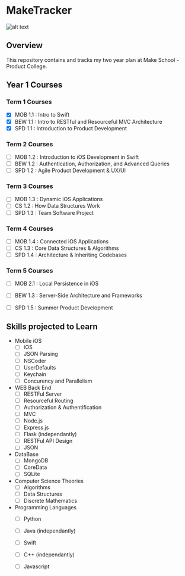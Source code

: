 # MakeTracker

![alt text](https://image.slidesharecdn.com/gettingstarted-ms-ios-151012022221-lva1-app6891/95/make-school-2017-mastering-ios-development-1-638.jpg?cb=1444616613)

## Overview

This repository contains and tracks my two year plan at Make School - Product College.


## Year 1 Courses

### Term 1 Courses

- [x] MOB 1.1 : Intro to Swift
- [x] BEW 1.1 : Intro to RESTful and Resourceful MVC Architecture
- [x] SPD 1.1 : Introduction to Product Development

### Term 2 Courses

- [ ] MOB 1.2 : Introduction to iOS Development in Swift
- [ ] BEW 1.2 : Authentication, Authorization, and Advanced Queries
- [ ] SPD 1.2 : Agile Product Development & UX/UI

### Term 3 Courses

- [ ] MOB 1.3 : Dynamic iOS Applications
- [ ] CS 1.2 : How Data Structures Work
- [ ] SPD 1.3 : Team Software Project

### Term 4 Courses

- [ ] MOB 1.4 : Connected iOS Applications
- [ ] CS 1.3 : Core Data Structures & Algorithms
- [ ] SPD 1.4 : Architecture & Inheriting Codebases

### Term 5 Courses


- [ ] MOB 2.1 : Local Persistence in iOS
- [ ] BEW 1.3 : Server-Side Architecture and Frameworks
- [ ] SPD 1.5 : Summer Product Development


## Skills projected to Learn

* Mobile iOS
  - [ ] iOS
  - [ ] JSON Parsing  
  - [ ] NSCoder
  - [ ] UserDefaults
  - [ ] Keychain 
  - [ ] Concurency and Parallelism 
  
* WEB Back End
  - [ ] RESTFul Server
  - [ ] Resourceful Routing
  - [ ] Authorization & Authentification
  - [ ] MVC
  - [ ] Node.js
  - [ ] Express.js
  - [ ] Flask (independantly)
  - [ ] RESTFul API Design
  - [ ] JSON
 
* DataBase
  - [ ] MongoDB
  - [ ] CoreData
  - [ ] SQLite
  
* Computer Science Theories
  - [ ] Algorithms
  - [ ] Data Structures
  - [ ] Discrete Mathematics
  
* Programming Languages
  - [ ] Python 
  - [ ] Java (independantly)
  - [ ] Swift 
  - [ ] C++ (independantly)
  - [ ] Javascript

